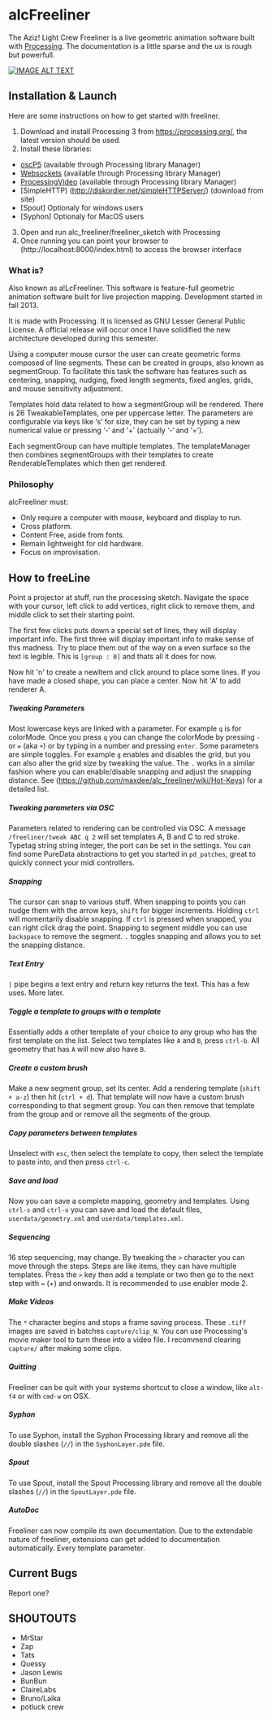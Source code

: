 
# alcFreeliner #

The Aziz! Light Crew Freeliner is a live geometric animation software built with [Processing](https://www.processing.org). The documentation is a little sparse and the ux is rough but powerfull.

[![IMAGE ALT TEXT](http://img.youtube.com/vi/ktxSKXwmmeU/0.jpg)](http://www.youtube.com/watch?v=ktxSKXwmmeU "Do you know Freeliner?")


## Installation & Launch ##
Here are some instructions on how to get started with freeliner.

1. Download and install Processing 3 from <https://processing.org/>, the latest version should be used.
2. Install these libraries:
* [oscP5](http://www.sojamo.de/libraries/oscP5/) (available through Processing library Manager)
* [Websockets](https://github.com/alexandrainst/processing_websockets) (available through Processing library Manager)
* [ProcessingVideo](https://processing.org/reference/libraries/video/index.html) (available through Processing library Manager)
* [SimpleHTTP] (http://diskordier.net/simpleHTTPServer/) (download from site)
* [Spout] Optionaly for windows users
* [Syphon] Optionaly for MacOS users
3. Open and run alc_freeliner/freeliner_sketch with Processing
4. Once running you can point your browser to (http://localhost:8000/index.html) to access the browser interface

### What is? ###

Also known as a!LcFreeliner. This software is feature-full geometric animation software built for live projection mapping. Development started in fall 2013.

It is made with Processing. It is licensed as GNU Lesser General Public License. A official release will occur once I have solidified the new architecture developed during this semester.

Using a computer mouse cursor the user can create geometric forms composed of line segments. These can be created in groups, also known as segmentGroup. To facilitate this task the software has features such as centering, snapping, nudging, fixed length segments, fixed angles, grids, and mouse sensitivity adjustment.

Templates hold data related to how a segmentGroup will be rendered. There is 26 TweakableTemplates, one per uppercase letter. The parameters are configurable via keys like ‘s’ for size, they can be set by typing a new numerical value or pressing ‘-‘ and ‘+’ (actually ‘-‘ and ‘=’).

Each segmentGroup can have multiple templates. The templateManager then combines segmentGroups with their templates to create RenderableTemplates which then get rendered.

### Philosophy ###

alcFreeliner must:
- Only require a computer with mouse, keyboard and display to run.
- Cross platform.
- Content Free, aside from fonts.
- Remain lightweight for old hardware.
- Focus on improvisation.

## How to freeLine ##
Point a projector at stuff, run the processing sketch. Navigate the space with your cursor, left click to add vertices, right click to remove them, and middle click to set their starting point.

The first few clicks puts down a special set of lines, they will display important info. The first three will display important info to make sense of this madness. Try to place them out of the way on a even surface so the text is legible. This is `[group : 0]` and thats all it does for now.

Now hit 'n' to create a newItem and click around to place some lines. If you have made a closed shape, you can place a center. Now hit 'A' to add renderer A.

##### Tweaking Parameters
Most lowercase keys are linked with a parameter. For example `q` is for colorMode. Once you press `q` you can change the colorMode by pressing `-` or `=` (aka `+`) or by typing in a number and pressing `enter`. Some parameters are simple toggles. For example `g` enables and disables the grid, but you can also alter the grid size by tweaking the value. The `.` works in a similar fashion where you can enable/disable snapping and adjust the snapping distance.
See (https://github.com/maxdee/alc_freeliner/wiki/Hot-Keys) for a detailed list.

##### Tweaking parameters via OSC
Parameters related to rendering can be controlled via OSC. A message `/freeliner/tweak ABC q 2` will set templates A, B and C to red stroke. Typetag string string integer, the port can be set in the settings. You can find some PureData abstractions to get you started in `pd_patches`, great to quickly connect your midi controllers.

##### Snapping
The cursor can snap to various stuff. When snapping to points you can nudge them with the arrow keys, `shift` for bigger increments. Holding `ctrl` will momentarily disable snapping. If `ctrl` is pressed when snapped, you can right click drag the point. Snapping to segment middle you can use `backspace` to remove the segment. `.` toggles snapping and allows you to set the snapping distance.

##### Text Entry
`|` pipe begins a text entry and return key returns the text. This has a few uses. More later.

##### Toggle a template to groups with a template
Essentially adds a other template of your choice to any group who has the first template on the list.
Select two templates like `A` and `B`, press `ctrl-b`. All geometry that has `A` will now also have `B`.

##### Create a custom brush
Make a new segment group, set its center. Add a rendering template (`shift + a-z`) then hit (`ctrl + d`). That template will now have a custom brush corresponding to that segment group. You can then remove that template from the group and or remove all the segments of the group.

##### Copy parameters between templates
Unselect with `esc`, then select the template to copy, then select the template to paste into, and then press `ctrl-c`.   

##### Save and load
Now you can save a complete mapping, geometry and templates. Using `ctrl-s` and `ctrl-o` you can save and load the default files, `userdata/geometry.xml` and `userdata/templates.xml`.

##### Sequencing
16 step sequencing, may change. By tweaking the `>` character you can move through the steps. Steps are like items, they can have multiple templates. Press the `>` key then add a template or two then go to the next step with `=` (+) and onwards. It is recommended to use enabler mode 2.

##### Make Videos
The `*` character begins and stops a frame saving process. These `.tiff` images are saved in batches `capture/clip_N`. You can use Processing's movie maker tool to turn these into a video file. I recommend clearing `capture/` after making some clips.

##### Quitting
Freeliner can be quit with your systems shortcut to close a window, like `alt-f4` or with `cmd-w` on OSX.

##### Syphon
To use Syphon, install the Syphon Processing library and remove all the double slashes (`//`) in the `SyphonLayer.pde` file.

##### Spout
To use Spout, install the Spout Processing library and remove all the double slashes (`//`) in the `SpoutLayer.pde` file.

##### AutoDoc
Freeliner can now compile its own documentation. Due to the extendable nature of freeliner, extensions can get added to documentation automatically. Every template parameter.

## Current Bugs ##
Report one?

## SHOUTOUTS ##
* MrStar
* Zap
* Tats
* Quessy
* Jason Lewis
* BunBun
* ClaireLabs
* Bruno/Laika
* potluck crew
